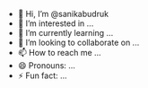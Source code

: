 - 👋 Hi, I’m @sanikabudruk
- 👀 I’m interested in ...
- 🌱 I’m currently learning ...
- 💞️ I’m looking to collaborate on ...
- 📫 How to reach me ...
- 😄 Pronouns: ...
- ⚡ Fun fact: ...

<!---
sanikabudruk/sanikabudruk is a ✨ special ✨ repository because its `README.md` (this file) appears on your GitHub profile.
You can click the Preview link to take a look at your changes.
--->
